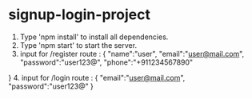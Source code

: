 # signup-login-project
1. Type 'npm install' to install all dependencies.
2. Type 'npm start' to start the server.
3. input for /register route : {
    "name":"user",
    "email":"user@mail.com",
    "password":"user123@",
    "phone":"+911234567890"

}
4. input for /login route : {
    "email":"user@mail.com",
    "password":"user123@"
}
